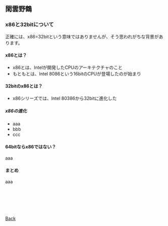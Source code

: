 ## 閑雲野鶴

### x86と32bitについて

正確には、x86=32bitという意味ではありませんが、そう思われがちな背景があります。

#### x86とは？

- x86とは、Intelが開発したCPUのアーキテクチャのこと
- もともとは、Intel 8086という16bitのCPUが登場したのが始まり

#### 32bitのx86とは？

- x86シリーズでは、Intel 80386から32bitに進化した

##### x86の進化

- aaa
- bbb
- ccc

#### 64bitならx86ではない？

aaa

#### まとめ

aaa

<p style="margin-top: 100px;"></p>

[Back](./../../)
